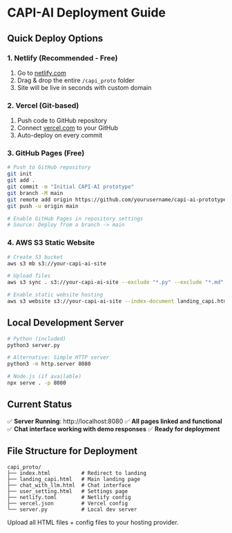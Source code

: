 # CAPI-AI Deployment Guide

## Quick Deploy Options

### 1. Netlify (Recommended - Free)
1. Go to [netlify.com](https://netlify.com)
2. Drag & drop the entire `/capi_proto` folder
3. Site will be live in seconds with custom domain

### 2. Vercel (Git-based)
1. Push code to GitHub repository
2. Connect [vercel.com](https://vercel.com) to your GitHub
3. Auto-deploy on every commit

### 3. GitHub Pages (Free)
```bash
# Push to GitHub repository
git init
git add .
git commit -m "Initial CAPI-AI prototype"
git branch -M main
git remote add origin https://github.com/yourusername/capi-ai-prototype.git
git push -u origin main

# Enable GitHub Pages in repository settings
# Source: Deploy from a branch -> main
```

### 4. AWS S3 Static Website
```bash
# Create S3 bucket
aws s3 mb s3://your-capi-ai-site

# Upload files
aws s3 sync . s3://your-capi-ai-site --exclude "*.py" --exclude "*.md"

# Enable static website hosting
aws s3 website s3://your-capi-ai-site --index-document landing_capi.html
```

## Local Development Server

```bash
# Python (included)
python3 server.py

# Alternative: Simple HTTP server
python3 -m http.server 8080

# Node.js (if available)
npx serve . -p 8080
```

## Current Status

✅ **Server Running**: http://localhost:8080
✅ **All pages linked and functional**
✅ **Chat interface working with demo responses**
✅ **Ready for deployment**

## File Structure for Deployment
```
capi_proto/
├── index.html          # Redirect to landing
├── landing_capi.html   # Main landing page
├── chat_with_llm.html  # Chat interface  
├── user_setting.html   # Settings page
├── netlify.toml        # Netlify config
├── vercel.json         # Vercel config
└── server.py           # Local dev server
```

Upload all HTML files + config files to your hosting provider.